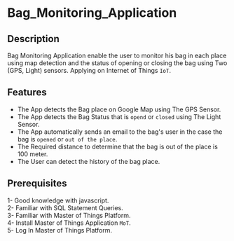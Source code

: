 # Bag_Monitoring_Application
## Description
Bag Monitoring Application enable the user to monitor his bag in each place using map detection and the status of opening or closing the bag using Two (GPS, Light) sensors.
Applying on Internet of Things `IoT`.

## Features
- The App detects the Bag place on Google Map using The GPS Sensor.
- The App detects the Bag Status that is `opend` or `closed` using The Light Sensor.
- The App automatically sends an email to the bag's user in the case the bag is `opened` or `out of the place`.
- The Required distance to determine that the bag is out of the place is 100 meter.
- The User can detect the history of the bag place.

## Prerequisites
1- Good knowledge with javascript.<br/>
2- Familiar with SQL Statement Queries.<br/>
3- Familiar with Master of Things Platform.<br/>
4- Install Master of Things Application `MoT`.<br/>
5- Log In Master of Things Platform.<br/>

